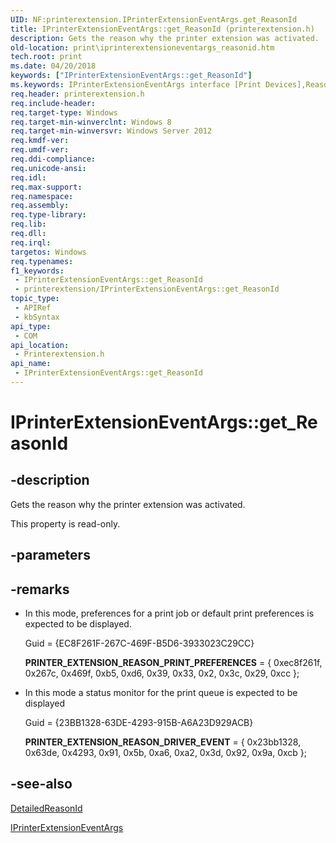 ```yaml
---
UID: NF:printerextension.IPrinterExtensionEventArgs.get_ReasonId
title: IPrinterExtensionEventArgs::get_ReasonId (printerextension.h)
description: Gets the reason why the printer extension was activated.
old-location: print\iprinterextensioneventargs_reasonid.htm
tech.root: print
ms.date: 04/20/2018
keywords: ["IPrinterExtensionEventArgs::get_ReasonId"]
ms.keywords: IPrinterExtensionEventArgs interface [Print Devices],ReasonId property, IPrinterExtensionEventArgs.ReasonId, IPrinterExtensionEventArgs.get_ReasonId, IPrinterExtensionEventArgs::ReasonId, IPrinterExtensionEventArgs::get_ReasonId, ReasonId property [Print Devices], ReasonId property [Print Devices],IPrinterExtensionEventArgs interface, get_ReasonId, print.iprinterextensioneventargs_reasonid, printerextension/IPrinterExtensionEventArgs::ReasonId, printerextension/IPrinterExtensionEventArgs::get_ReasonId
req.header: printerextension.h
req.include-header: 
req.target-type: Windows
req.target-min-winverclnt: Windows 8
req.target-min-winversvr: Windows Server 2012
req.kmdf-ver: 
req.umdf-ver: 
req.ddi-compliance: 
req.unicode-ansi: 
req.idl: 
req.max-support: 
req.namespace: 
req.assembly: 
req.type-library: 
req.lib: 
req.dll: 
req.irql: 
targetos: Windows
req.typenames: 
f1_keywords:
 - IPrinterExtensionEventArgs::get_ReasonId
 - printerextension/IPrinterExtensionEventArgs::get_ReasonId
topic_type:
 - APIRef
 - kbSyntax
api_type:
 - COM
api_location:
 - Printerextension.h
api_name:
 - IPrinterExtensionEventArgs::get_ReasonId
---
```


# IPrinterExtensionEventArgs::get_ReasonId


## -description

Gets the reason why the printer extension was activated.

This property is read-only.

## -parameters

## -remarks

<ul>
<li>
In this mode, preferences for a print job or default print preferences is expected to be displayed.

Guid = {EC8F261F-267C-469F-B5D6-3933023C29CC}

<b>PRINTER_EXTENSION_REASON_PRINT_PREFERENCES</b> = { 0xec8f261f, 0x267c, 0x469f, 0xb5, 0xd6, 0x39, 0x33, 0x2, 0x3c, 0x29, 0xcc };


</li>
<li>
In this mode a status monitor for the print queue is expected to be displayed

Guid = {23BB1328-63DE-4293-915B-A6A23D929ACB}

<b>PRINTER_EXTENSION_REASON_DRIVER_EVENT</b> = { 0x23bb1328, 0x63de, 0x4293, 0x91, 0x5b, 0xa6, 0xa2, 0x3d, 0x92, 0x9a, 0xcb };

</li>
</ul>

## -see-also

<a href="/windows-hardware/drivers/ddi/printerextension/nf-printerextension-iprinterextensioneventargs-get_detailedreasonid">DetailedReasonId</a>



<a href="/windows-hardware/drivers/ddi/printerextension/nn-printerextension-iprinterextensioneventargs">IPrinterExtensionEventArgs</a>

